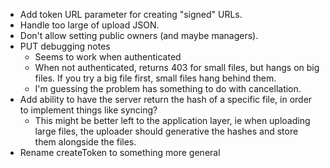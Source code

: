 * Add token URL parameter for creating "signed" URLs.
* Handle too large of upload JSON.
* Don't allow setting public owners (and maybe managers).
* PUT debugging notes
  * Seems to work when authenticated
  * When not authenticated, returns 403 for small files, but hangs on big
    files. If you try a big file first, small files hang behind them.
  * I'm guessing the problem has something to do with cancellation.
* Add ability to have the server return the hash of a specific file, in order
  to implement things like syncing?
  * This might be better left to the application layer, ie when uploading
    large files, the uploader should generative the hashes and store them
    alongside the files.
* Rename createToken to something more general
